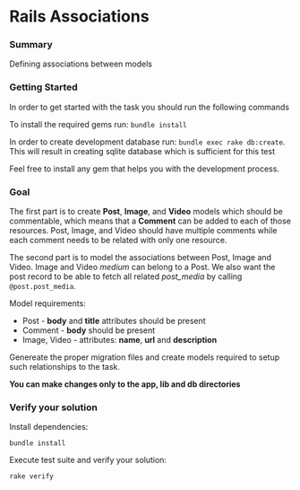 # Rails Associations

### Summary
Defining associations between models

### Getting Started

In order to get started with the task you should run the following commands

To install the required gems run:
`bundle install`

In order to create development database run: `bundle exec rake db:create`. This will result in creating sqlite database which is sufficient for this test

Feel free to install any gem that helps you with the development process.


### Goal

The first part is to create **Post**, **Image**, and **Video** models which should be commentable, which means that a **Comment** can be added to each of those resources.
Post, Image, and Video should have multiple comments while each comment needs to be related with only one resource.

The second part is to model the associations between Post, Image and Video. Image and Video *medium* can belong to a Post. We also want the post record to be able to fetch all related *post_media* by calling `@post.post_media`.

Model requirements:

* Post - **body** and **title** attributes should be present
* Comment - **body** should be present
* Image, Video - attributes: **name**, **url** and **description**

Genereate the proper migration files and create models required to setup such relationships to the task.


**You can make changes only to the app, lib and db directories**

### Verify your solution

Install dependencies:

    bundle install

Execute test suite and verify your solution:

    rake verify
